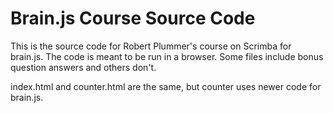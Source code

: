 # Brain.js Course Source Code

This is the source code for Robert Plummer's course on Scrimba for brain.js. The code is meant to be run in a browser.
Some files include bonus question answers and others don't.

index.html and counter.html are the same, but counter uses newer code for brain.js.
